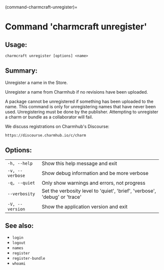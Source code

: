(command-charmcraft-unregister)=
# Command 'charmcraft unregister'

## Usage:
```text
charmcraft unregister [options] <name>
```

## Summary:

Unregister a name in the Store.

Unregister a name from Charmhub if no revisions have been uploaded.

A package cannot be unregistered if something has been uploaded to the name. This command is only for unregistering names that have never been used. Unregistering must be done by the publisher. Attempting to unregister a charm or bundle as a collaborator will fail.

We discuss registrations on Charmhub's Discourse:

```text
https://discourse.charmhub.io/c/charm
```

## Options:
| | |
|-|-|
| `-h, --help` | Show this help message and exit |
| `-v, --verbose` | Show debug information and be more verbose |
| `-q, --quiet` | Only show warnings and errors, not progress |
| `--verbosity` | Set the verbosity level to 'quiet', 'brief', 'verbose', 'debug' or 'trace' |
| `-V, --version` | Show the application version and exit |

## See also:
- `login`
- `logout`
- `names`
- `register`
- `register-bundle`
- `whoami`
